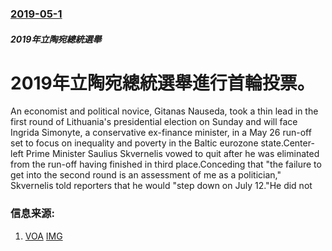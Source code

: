 ### [2019-05-1](/news/2019/05/1/index.md)

##### 2019年立陶宛總統選舉
# 2019年立陶宛總統選舉進行首輪投票。 

An economist and political novice, Gitanas Nauseda, took a thin lead in the first round of Lithuania's presidential election on Sunday and will face Ingrida Simonyte, a conservative ex-finance minister, in a May 26 run-off set to focus on inequality and poverty in the Baltic eurozone state.Center-left Prime Minister Saulius Skvernelis vowed to quit after he was eliminated from the run-off having finished in third place.Conceding that "the failure to get into the second round is an assessment of me as a politician," Skvernelis told reporters that he would "step down on July 12."He did not


### 信息来源:

1. [VOA](https://www.voanews.com/a/lithuania-election-prediction/4914752.html) [IMG](https://media.voltron.voanews.com/Drupal/01live-166/2019-06/ED7249E6-C9C2-4AF2-BF24-93591EAAA656.jpg)
